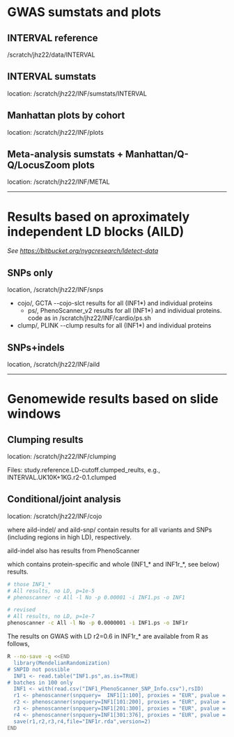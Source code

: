# GWAS sumstats and plots

## INTERVAL reference

/scratch/jhz22/data/INTERVAL

## INTERVAL sumstats

location: /scratch/jhz22/INF/sumstats/INTERVAL

## Manhattan plots by cohort

location: /scratch/jhz22/INF/plots

## Meta-analysis sumstats + Manhattan/Q-Q/LocusZoom plots

location: /scratch/jhz22/INF/METAL

---

# Results based on aproximately independent LD blocks (AILD)

*See https://bitbucket.org/nygcresearch/ldetect-data*

## SNPs only

location, /scratch/jhz22/INF/snps

* cojo/, GCTA --cojo-slct results for all (INF1*) and individual proteins
  * ps/, PhenoScanner_v2 results for all (INF1*) and individual proteins. code as in /scratch/jhz22/INF/cardio/ps.sh
* clump/, PLINK --clump results for all (INF1*) and individual proteins

## SNPs+indels

location, /scratch/jhz22/INF/aild

---

# Genomewide results based on slide windows

## Clumping results

location: /scratch/jhz22/INF/clumping

Files: study.reference.LD-cutoff.clumped_reults, e.g., INTERVAL.UK10K+1KG.r2-0.1.clumped

## Conditional/joint analysis

location: /scratch/jhz22/INF/cojo

where aild-indel/ and aild-snp/ contain results for all variants and SNPs (including regions in high LD), respectively.

aild-indel also has results from PhenoScanner

which contains protein-specific and whole (INF1_* and INF1r_*, see below) results.
```bash
# those INF1_*
# All results, no LD, p=1e-5
# phenoscanner -c All -l No -p 0.00001 -i INF1.ps -o INF1

# revised
# All results, no LD, p=1e-7
phenoscanner -c All -l No -p 0.0000001 -i INF1.ps -o INF1r
```
The results on GWAS with LD r2=0.6 in INF1r_* are available from R as follows,
```bash
R --no-save -q <<END
  library(MendelianRandomization)
# SNPID not possible
  INF1 <- read.table("INF1.ps",as.is=TRUE)
# batches in 100 only
  INF1 <- with(read.csv("INF1_PhenoScanner_SNP_Info.csv"),rsID)
  r1 <- phenoscanner(snpquery=  INF1[1:100], proxies = "EUR", pvalue = 1e-07, r2= 0.6, build=37)
  r2 <- phenoscanner(snpquery=INF1[101:200], proxies = "EUR", pvalue = 1e-07, r2= 0.6, build=37)
  r3 <- phenoscanner(snpquery=INF1[201:300], proxies = "EUR", pvalue = 1e-07, r2= 0.6, build=37)
  r4 <- phenoscanner(snpquery=INF1[301:376], proxies = "EUR", pvalue = 1e-07, r2= 0.6, build=37)
  save(r1,r2,r3,r4,file="INF1r.rda",version=2)
END
```
